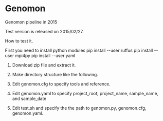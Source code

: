 # Genomon
Genomon pipeline in 2015

Test version is released on 2015/02/27.


How to test it.

First you need to install python modules
  pip install --user ruffus
  pip install --user mpi4py
  pip install --user yaml


1. Download zip file and extract it.
2. Make directory structure like the following.


3. Edit genomon.cfg to specify tools and reference.
4. Edit genomon.yaml to specify project_root, project_name, sample_name, and sample_date
5. Edit test.sh and specify the the path to genomon.py, genomon.cfg, genomon.yaml.

